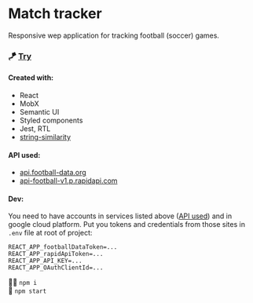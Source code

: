 # Match tracker

Responsive wep application for tracking football (soccer) games.  
### 🪁 [Try](https://match-aggregator.herokuapp.com/)

#### Created with:
+ React
+ MobX
+ Semantic UI
+ Styled components
+ Jest, RTL
+ [string-similarity](https://github.com/aceakash/string-similarity)

#### API used:
- [api.football-data.org](https://www.football-data.org/documentation/api)
- [api-football-v1.p.rapidapi.com](https://rapidapi.com/api-sports/api/api-football/details)

#### Dev:
You need to have accounts in services listed above ([API used](#api)) and in google cloud platform.
Put you tokens and credentials from those sites in `.env` file at root of project:
```
REACT_APP_footballDataToken=...
REACT_APP_rapidApiToken=...
REACT_APP_API_KEY=...
REACT_APP_OAuthClientId=...
```
 👨‍💻 `npm i` \
🚀 `npm start`
